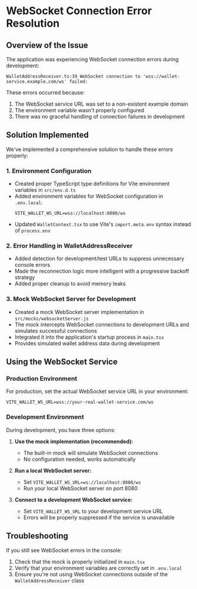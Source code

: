 # WebSocket Connection Error Resolution

## Overview of the Issue

The application was experiencing WebSocket connection errors during development:

```
WalletAddressReceiver.ts:39 WebSocket connection to 'wss://wallet-service.example.com/ws' failed: 
```

These errors occurred because:
1. The WebSocket service URL was set to a non-existent example domain
2. The environment variable wasn't properly configured
3. There was no graceful handling of connection failures in development

## Solution Implemented

We've implemented a comprehensive solution to handle these errors properly:

### 1. Environment Configuration

- Created proper TypeScript type definitions for Vite environment variables in `src/env.d.ts`
- Added environment variables for WebSocket configuration in `.env.local`:
  ```
  VITE_WALLET_WS_URL=wss://localhost:8080/ws
  ```
- Updated `WalletContext.tsx` to use Vite's `import.meta.env` syntax instead of `process.env`

### 2. Error Handling in WalletAddressReceiver

- Added detection for development/test URLs to suppress unnecessary console errors
- Made the reconnection logic more intelligent with a progressive backoff strategy
- Added proper cleanup to avoid memory leaks

### 3. Mock WebSocket Server for Development

- Created a mock WebSocket server implementation in `src/mocks/websocketServer.js`
- The mock intercepts WebSocket connections to development URLs and simulates successful connections
- Integrated it into the application's startup process in `main.tsx`
- Provides simulated wallet address data during development

## Using the WebSocket Service

### Production Environment

For production, set the actual WebSocket service URL in your environment:

```
VITE_WALLET_WS_URL=wss://your-real-wallet-service.com/ws
```

### Development Environment

During development, you have three options:

1. **Use the mock implementation (recommended):**
   - The built-in mock will simulate WebSocket connections
   - No configuration needed, works automatically

2. **Run a local WebSocket server:**
   - Set `VITE_WALLET_WS_URL=ws://localhost:8080/ws`
   - Run your local WebSocket server on port 8080

3. **Connect to a development WebSocket service:**
   - Set `VITE_WALLET_WS_URL` to your development service URL
   - Errors will be properly suppressed if the service is unavailable

## Troubleshooting

If you still see WebSocket errors in the console:

1. Check that the mock is properly initialized in `main.tsx`
2. Verify that your environment variables are correctly set in `.env.local`
3. Ensure you're not using WebSocket connections outside of the `WalletAddressReceiver` class